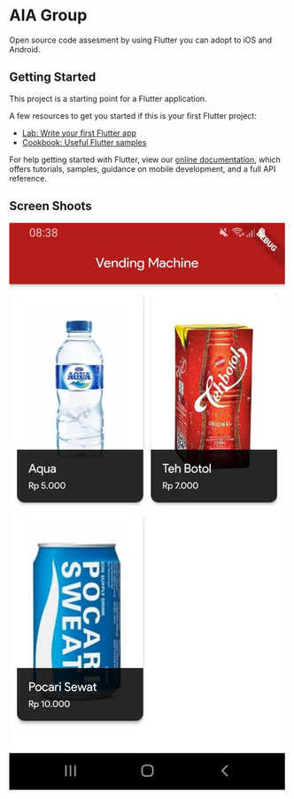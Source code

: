 # AIA Group

Open source code assesment by using Flutter you can adopt to iOS and Android.

## Getting Started

This project is a starting point for a Flutter application.

A few resources to get you started if this is your first Flutter project:

- [Lab: Write your first Flutter app](https://flutter.dev/docs/get-started/codelab)
- [Cookbook: Useful Flutter samples](https://flutter.dev/docs/cookbook)

For help getting started with Flutter, view our
[online documentation](https://flutter.dev/docs), which offers tutorials,
samples, guidance on mobile development, and a full API reference.

## Screen Shoots

![Gambar 1.0](assets/images/screenShoot_20201002-084053.jpg?raw=true "Gambar 1.0")